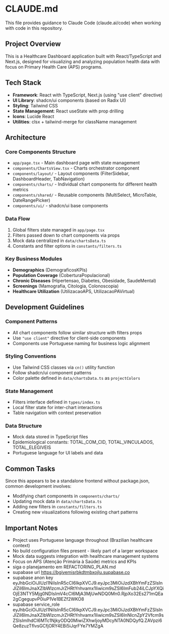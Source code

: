 # CLAUDE.md

This file provides guidance to Claude Code (claude.ai/code) when working with code in this repository.

## Project Overview

This is a Healthcare Dashboard application built with React/TypeScript and Next.js, designed for visualizing and analyzing population health data with focus on Primary Health Care (APS) programs.

## Tech Stack

- **Framework**: React with TypeScript, Next.js (using "use client" directive)
- **UI Library**: shadcn/ui components (based on Radix UI)
- **Styling**: Tailwind CSS
- **State Management**: React useState with prop drilling
- **Icons**: Lucide React
- **Utilities**: clsx + tailwind-merge for className management

## Architecture

### Core Components Structure
- `app/page.tsx` - Main dashboard page with state management
- `components/ChartsView.tsx` - Charts orchestrator component
- `components/layout/` - Layout components (FilterSidebar, DashboardHeader, TabNavigation)
- `components/charts/` - Individual chart components for different health metrics
- `components/shared/` - Reusable components (MultiSelect, MicroTable, DateRangePicker)
- `components/ui/` - shadcn/ui base components

### Data Flow
1. Global filters state managed in `app/page.tsx`
2. Filters passed down to chart components via props
3. Mock data centralized in `data/chartsData.ts`
4. Constants and filter options in `constants/filters.ts`

### Key Business Modules
- **Demographics** (DemograficosKPIs)
- **Population Coverage** (CoberturaPopulacional)
- **Chronic Diseases** (Hipertensao, Diabetes, Obesidade, SaudeMental)
- **Screenings** (Mamografia, Citologia, Colonoscopia)
- **Healthcare Utilization** (UtilizacaoAPS, UtilizacaoPAVirtual)

## Development Guidelines

### Component Patterns
- All chart components follow similar structure with filters props
- Use `"use client"` directive for client-side components
- Components use Portuguese naming for business logic alignment

### Styling Conventions
- Use Tailwind CSS classes via `cn()` utility function
- Follow shadcn/ui component patterns
- Color palette defined in `data/chartsData.ts` as `projectColors`

### State Management
- Filters interface defined in `types/index.ts`
- Local filter state for inter-chart interactions
- Table navigation with context preservation

### Data Structure
- Mock data stored in TypeScript files
- Epidemiological constants: TOTAL_COM_CID, TOTAL_VINCULADOS, TOTAL_ELEGIVEIS
- Portuguese language for UI labels and data

## Common Tasks

Since this appears to be a standalone frontend without package.json, common development involves:
- Modifying chart components in `components/charts/`
- Updating mock data in `data/chartsData.ts`
- Adding new filters in `constants/filters.ts`
- Creating new visualizations following existing chart patterns

## Important Notes

- Project uses Portuguese language throughout (Brazilian healthcare context)
- No build configuration files present - likely part of a larger workspace
- Mock data suggests integration with healthcare management systems
- Focus on APS (Atenção Primária à Saúde) metrics and KPIs
- siga o planejamento em REFACTORING_PLAN.md
- supabase url https://bgivemisrbkdtmbxojlu.supabase.co
- supabase anon key eyJhbGciOiJIUzI1NiIsInR5cCI6IkpXVCJ9.eyJpc3MiOiJzdXBhYmFzZSIsInJlZiI6ImJnaXZlbWlzcmJrZHRtYnhvamx1Iiwicm9sZSI6ImFub24iLCJpYXQiOjE3NTY5Mjg0NDIsImV4cCI6MjA3MjUwNDQ0Mn0.RjpXo32Es271mQEa2gCgegupvP0iuP1Ve1BEZf2WKO8
- supabase service_role eyJhbGciOiJIUzI1NiIsInR5cCI6IkpXVCJ9.eyJpc3MiOiJzdXBhYmFzZSIsInJlZiI6ImJnaXZlbWlzcmJrZHRtYnhvamx1Iiwicm9sZSI6InNlcnZpY2Vfcm9sZSIsImlhdCI6MTc1NjkyODQ0MiwiZXhwIjoyMDcyNTA0NDQyfQ.ZAVpzi6Qe8zuzTfIvsGCfjORY4EBi5iJqrFYe7YMZgA